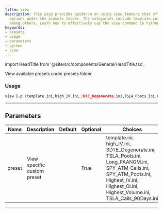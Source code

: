 ```yaml
---
title: view
description: This page provides guidance on using view feature that offers preset
  options under the presets folder. The categories include template.ini, high_IV.ini,
  among others. Learn how to effectively use the view command in Python.
keywords:
- presets
- usage
- parameters
- python
- view
---
```


import HeadTitle from '@site/src/components/General/HeadTitle.tsx';

<HeadTitle title="view - Screen - Options - Stocks - Reference | OpenBB Terminal Docs" />

View available presets under presets folder.

### Usage

```python
view [-p {template.ini,high_IV.ini,3DTE_Degenerate.ini,TSLA_Poots.ini,Long_FAANGM.ini,SPY_ATM_Calls.ini,SPY_ATM_Poots.ini,Highest_IV.ini,Highest_OI.ini,Highest_Volume.ini,TSLA_Calls_90Days.ini}]
```

---

## Parameters

| Name | Description | Default | Optional | Choices |
| ---- | ----------- | ------- | -------- | ------- |
| preset | View specific custom preset |  | True | template.ini, high_IV.ini, 3DTE_Degenerate.ini, TSLA_Poots.ini, Long_FAANGM.ini, SPY_ATM_Calls.ini, SPY_ATM_Poots.ini, Highest_IV.ini, Highest_OI.ini, Highest_Volume.ini, TSLA_Calls_90Days.ini |

---
